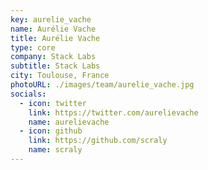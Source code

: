 ```yaml
---
key: aurelie_vache
name: Aurélie Vache
title: Aurélie Vache
type: core
company: Stack Labs
subtitle: Stack Labs
city: Toulouse, France
photoURL: ./images/team/aurelie_vache.jpg
socials:
  - icon: twitter
    link: https://twitter.com/aurelievache
    name: aurelievache
  - icon: github
    link: https://github.com/scraly
    name: scraly
---
```


